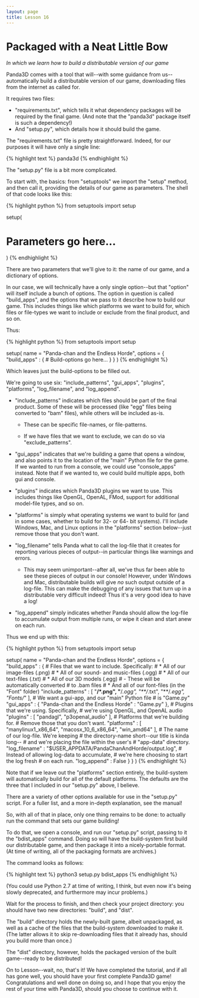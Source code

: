 ```yaml
---
layout: page
title: Lesson 16
---
```

Packaged with a Neat Little Bow
=
_In which we learn how to build a distributable version of our game_

Panda3D comes with a tool that will--with some guidance from us--automatically build a distributable version of our game, downloading files from the internet as called for.

It requires two files:
* "requirements.txt", which tells it what dependency packages will be required by the final game. (And note that the "panda3d" package itself is such a dependency!)
* And "setup.py", which details how it should build the game.

The "requirements.txt" file is pretty straightforward. Indeed, for our purposes it will have only a single line:

{% highlight text %}
panda3d
{% endhighlight %}

The "setup.py" file is a bit more complicated.

To start with, the basics: from "setuptools" we import the "setup" method, and then call it, providing the details of our game as parameters. The shell of that code looks like this:

{% highlight python %}
from setuptools import setup

setup(
# Parameters go here...
)
{% endhighlight %}

There are two parameters that we'll give to it: the name of our game, and a dictionary of options.

In our case, we will technically have a only single option--but that "option" will itself include a bunch of options. The option in question is called "build_apps", and the options that we pass to it describe how to build our game. This includes things like which platforms we want to build for, which files or file-types we want to include or exclude from the final product, and so on.

Thus:

{% highlight python %}
from setuptools import setup

setup(
    name = "Panda-chan and the Endless Horde",
    options = {
        "build_apps" : {
            # Build-options go here...
        }
    }
)
{% endhighlight %}

Which leaves just the build-options to be filled out.

We're going to use six: "include_patterns", "gui_apps", "plugins", "platforms", "log_filename", and "log_append".

* "include_patterns" indicates which files should be part of the final product. Some of these will be processed (like "egg" files being converted to "bam" files), while others will be included as-is.

    * These can be specific file-names, or file-patterns.

    * If we have files that we want to exclude, we can do so via "exclude_patterns".



* "gui_apps" indicates that we're building a game that opens a window, and also points it to the location of the "main" Python file for the game. If we wanted to run from a console, we could use "console_apps" instead. Note that if we wanted to, we could build multiple apps, both gui and console.

* "plugins" indicates which Panda3D plugins we want to use. This includes things like OpenGL, OpenAL, FMod, support for additional model-file types, and so on.

* "platforms" is simply what operating systems we want to build for (and in some cases, whether to build for 32- or 64- bit systems). I'll include Windows, Mac, and Linux options in the "platforms" section below--just remove those that you don't want.

* "log_filename" tells Panda what to call the log-file that it creates for reporting various pieces of output--in particular things like warnings and errors.
    
    * This may seem unimportant--after all, we've thus far been able to see these pieces of output in our console! However, under Windows and Mac, distributable builds will give _no_ such output outside of a log-file. This can make the debugging of any issues that turn up in a distributable very difficult indeed! Thus it's a very good idea to have a log!
    
* "log_append" simply indicates whether Panda should allow the log-file to accumulate output from multiple runs, or wipe it clean and start anew on each run.

Thus we end up with this:

{% highlight python %}
from setuptools import setup

setup(
    name = "Panda-chan and the Endless Horde",
    options = {
        "build_apps" : {
            # Files that we want to include. Specifically:
            #  * All of our image-files (.png)
            #  * All of our sound- and music-files (.ogg)
            #  * All of our text-files (.txt)
            #  * All of our 3D models (.egg)
            #    - These will be automatically converted
            #      to .bam files
            #  * And all of our font-files (in the "Font" folder)
            "include_patterns" : [
                "**/*.png",
                "**/*.ogg",
                "**/*.txt",
                "**/*.egg",
                "Fonts/*"
            ],
            # We want a gui-app, and our "main" Python file
            # is "Game.py"
            "gui_apps" : {
                "Panda-chan and the Endless Horde" : "Game.py"
            },
            # Plugins that we're using. Specifically,
            # we're using OpenGL, and OpenAL audio
            "plugins" : [
                "pandagl",
                "p3openal_audio"
            ],
            # Platforms that we're building for.
            # Remove those that you don't want.
            "platforms" : [
                "manylinux1_x86_64",
                "macosx_10_6_x86_64",
                "win_amd64"
            ],
            # The name of our log-file. We're keeping
            # the directory-name short--our title is kinda long--
            # and we're placing the file within the user's
            # "app-data" directory.
            "log_filename" : "$USER_APPDATA/PandaChanAndHorde/output.log",
            # Instead of allowing log-data to accumulate,
            # we're here choosing to start the log fresh
            # on each run.
            "log_append" : False
        }
    }
)
{% endhighlight %}

Note that if we leave out the "platforms" section entirely, the build-system will automatically build for all of the default platforms. The defaults are the three that I included in our "setup.py" above, I believe.

There are a variety of other options available for use in the "setup.py" script. For a fuller list, and a more in-depth explanation, see the manual!

So, with all of that in place, only one thing remains to be done: to actually run the command that sets our game building!

To do that, we open a console, and run our "setup.py" script, passing to it the "bdist_apps" command. Doing so will have the build-system first build our distributable game, and then package it into a nicely-portable format. (At time of writing, all of the packaging formats are archives.)

The command looks as follows:

{% highlight text %}
python3 setup.py bdist_apps
{% endhighlight %}

(You could use Python 2.7 at time of writing, I think, but even now it's being slowly deprecated, and furthermore may incur problems.)

Wait for the process to finish, and then check your project directory: you should have two new directories: "build", and "dist".

The "build" directory holds the newly-built game, albeit unpackaged, as well as a cache of the files that the build-system downloaded to make it. (The latter allows it to skip re-downloading files that it already has, should you build more than once.)

The "dist" directory, however, holds the packaged version of the built game--ready to be distributed!

On to Lesson--wait, no, that's it! We have completed the tutorial, and if all has gone well, you should have your first complete Panda3D game! Congratulations and well done on doing so, and I hope that you enjoy the rest of your time with Panda3D, should you choose to continue with it.

